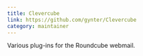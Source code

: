```yaml
---
title: Clevercube
link: https://github.com/gynter/Clevercube
category: maintainer
---
```


Various plug-ins for the Roundcube webmail.
